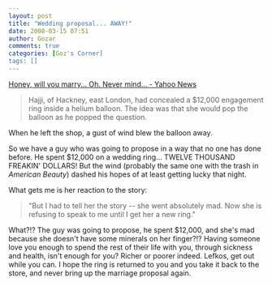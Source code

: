 ```yaml
---
layout: post
title: "Wedding proposal... AWAY!"
date: 2008-03-15 07:51
author: Gozar
comments: true
categories: [Goz's Corner]
tags: []
---
```

<a href="http://news.yahoo.com/s/nm/20080314/od_nm/engagement_dc">Honey, will you marry... Oh. Never mind... - Yahoo News</a>
<blockquote> Hajji, of Hackney, east London, had concealed a $12,000 engagement ring inside a helium balloon. The idea was that she would pop the balloon as he popped the question.</blockquote>
When he left the shop, a gust of wind blew the balloon away.

So we have a guy who was going to propose in a way that no one has done before. He spent $12,000 on a wedding ring... TWELVE THOUSAND FREAKIN' DOLLARS! But the wind (probably the same one with the trash in <em>American Beauty</em>) dashed his hopes of at least getting lucky that night.

What gets me is her reaction to the story:
<blockquote>"But I had to tell her the story -- she went absolutely mad. Now she is refusing to speak to me until I get her a new ring."</blockquote>
<p align="left">What?!? The guy was going to propose, he spent $12,000, and she's mad because she doesn't have some minerals on her finger?!? Having someone love you enough to spend the rest of their life with you, through sickness and health, isn't enough for you? Richer or poorer indeed. Lefkos, get out while you can. I hope the ring is returned to you and you take it back to the store, and never bring up the marriage proposal again.</p>
